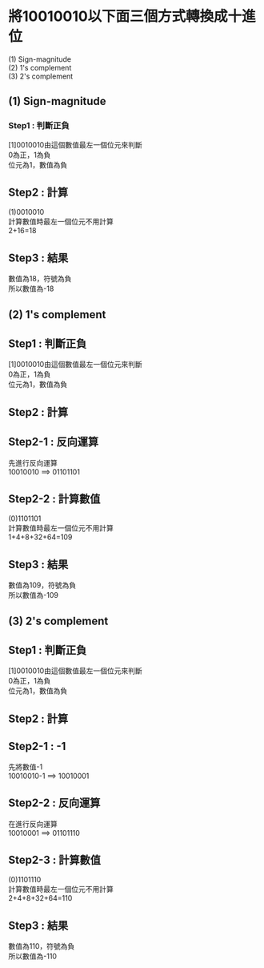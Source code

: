 # 將10010010以下面三個方式轉換成十進位    
(1) Sign-magnitude  
(2) 1's complement  
(3) 2's complement  

## (1) Sign-magnitude  
### Step1 : 判斷正負  
[1]0010010由這個數值最左一個位元來判斷  
0為正，1為負  
位元為1，數值為負  
## Step2 : 計算  
(1)0010010  
計算數值時最左一個位元不用計算  
2+16=18  
## Step3 : 結果  
數值為18，符號為負  
所以數值為-18  

## (2) 1's complement  
## Step1 : 判斷正負  
[1]0010010由這個數值最左一個位元來判斷  
0為正，1為負  
位元為1，數值為負  
## Step2 : 計算  
## Step2-1 : 反向運算  
先進行反向運算  
10010010 ==> 01101101  
## Step2-2 : 計算數值  
(0)1101101  
計算數值時最左一個位元不用計算  
1+4+8+32+64=109  
## Step3 : 結果  
數值為109，符號為負  
所以數值為-109  

## (3) 2's complement  
## Step1 : 判斷正負  
[1]0010010由這個數值最左一個位元來判斷  
0為正，1為負  
位元為1，數值為負  
## Step2 : 計算  
## Step2-1 : -1  
先將數值-1    
10010010-1 ==> 10010001  
## Step2-2 : 反向運算  
在進行反向運算  
10010001 ==> 01101110  
## Step2-3 : 計算數值  
(0)1101110  
計算數值時最左一個位元不用計算  
2+4+8+32+64=110  
## Step3 : 結果  
數值為110，符號為負  
所以數值為-110  
